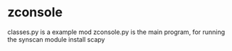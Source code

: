 # zconsole
classes.py is a example mod zconsole.py is the main program,
for running the synscan module install scapy
